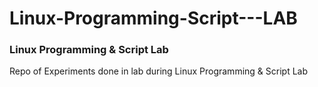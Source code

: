 # Linux-Programming-Script---LAB
### Linux Programming &amp; Script Lab

Repo of Experiments done in lab during Linux Programming &amp; Script Lab
